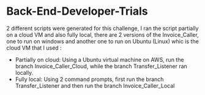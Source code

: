 # Back-End-Developer-Trials

2 different scripts were generated for this challenge, I ran the script partially on a cloud VM and also fully local, there are 2 versions of the Invoice_Caller, one to run on windows and another one to run on Ubuntu (Linux) whic is the cloud VM that I used :
- Partially on cloud: Using a Ubuntu virtual machine on AWS, run the branch Invoice_Caller_Cloud, while the branch Transfer_Listener ran locally.
- Fully local: Using 2 command prompts, first run the branch Transfer_Listener and then run the branch Invoice_Caller_Local
 
